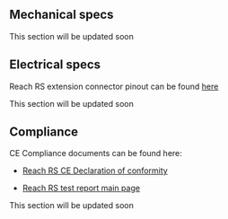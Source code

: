 ## Mechanical specs

This section will be updated soon


## Electrical specs

Reach RS extension connector pinout can be found [here](files/RS232_port.pdf)

This section will be updated soon

## Compliance

CE Compliance documents can be found here:

* [Reach RS CE Declaration of conformity](https://files.emlid.com/compliance/RRS_CE_declaration.pdf)

* [Reach RS test report main page](https://files.emlid.com/compliance/RRS_CE_test_report.pdf)

This section will be updated soon
